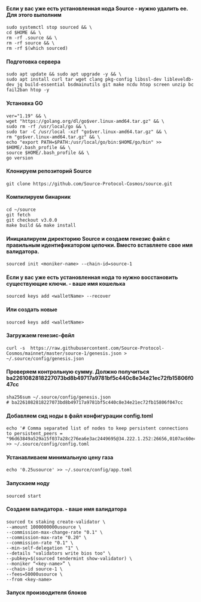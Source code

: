 #### Если у вас уже есть установленная нода Source - нужно удалить ее. Для этого выполним
```
sudo systemctl stop sourced && \
cd $HOME && \
rm -rf .source && \
rm -rf source && \
rm -rf $(which sourced)
```

#### Подготовка сервера
```
sudo apt update && sudo apt upgrade -y && \
sudo apt install curl tar wget clang pkg-config libssl-dev libleveldb-dev jq build-essential bsdmainutils git make ncdu htop screen unzip bc fail2ban htop -y
```

#### Установка GO
```
ver="1.19" && \
wget "https://golang.org/dl/go$ver.linux-amd64.tar.gz" && \
sudo rm -rf /usr/local/go && \
sudo tar -C /usr/local -xzf "go$ver.linux-amd64.tar.gz" && \
rm "go$ver.linux-amd64.tar.gz" && \
echo "export PATH=$PATH:/usr/local/go/bin:$HOME/go/bin" >> $HOME/.bash_profile && \
source $HOME/.bash_profile && \
go version
```

#### Клонируем репозиторий Source
```
git clone https://github.com/Source-Protocol-Cosmos/source.git
```

#### Компилируем бинарник
```
cd ~/source
git fetch
git checkout v3.0.0
make build && make install
```

#### Инициалируем директорию Source и создаем генезис файл с правильным идентификатором цепочки. Вместо <moniker-name> вставляете свое имя валидатора.
```
sourced init <moniker-name> --chain-id=source-1
```

#### Если у вас уже есть установленная нода то нужно восстановить существующие ключи. <walletname> - ваше имя кошелька
```
sourced keys add <walletName> --recover
```

#### Или создать новые
```
sourced keys add <walletName>
```

#### Загружаем генезис-фвйл
```
curl -s  https://raw.githubusercontent.com/Source-Protocol-Cosmos/mainnet/master/source-1/genesis.json > ~/.source/config/genesis.json
```

#### Проверяем контрольную сумму. Должно получиться ba2261082818227073bd8b49717a9781bf5c440c8e34e21ec72fb15806f047cc
```
sha256sum ~/.source/config/genesis.json
# ba2261082818227073bd8b49717a9781bf5c440c8e34e21ec72fb15806f047cc
```

#### Добавляем сид ноды в файл конфигурации config.toml
```
echo '# Comma separated list of nodes to keep persistent connections to persistent_peers = 
"96d63849a529a15f037a28c276ea6e3ac2449695@34.222.1.252:26656,0107ac60e43f3b3d395fea706cb54877a3241d21@35.87.85.162:26656"' >> ~/.source/config/config.toml
```

#### Устанавливаем минимальную цену газа
```
echo '0.25usource' >> ~/.source/config/app.toml
```

#### Запускаем ноду
```
sourced start
```

#### Создаем валидатора. <key-name> - ваше имя валидатора
```
sourced tx staking create-validator \
--amount 1000000000usource \
--commission-max-change-rate "0.1" \
--commission-max-rate "0.20" \
--commission-rate "0.1" \
--min-self-delegation "1" \
--details "validators write bios too" \
--pubkey=$(sourced tendermint show-validator) \
--moniker “<key-name>” \
--chain-id source-1 \
--fees=50000usource \
--from <key-name>
```

#### Запуск производителя блоков
```

```
